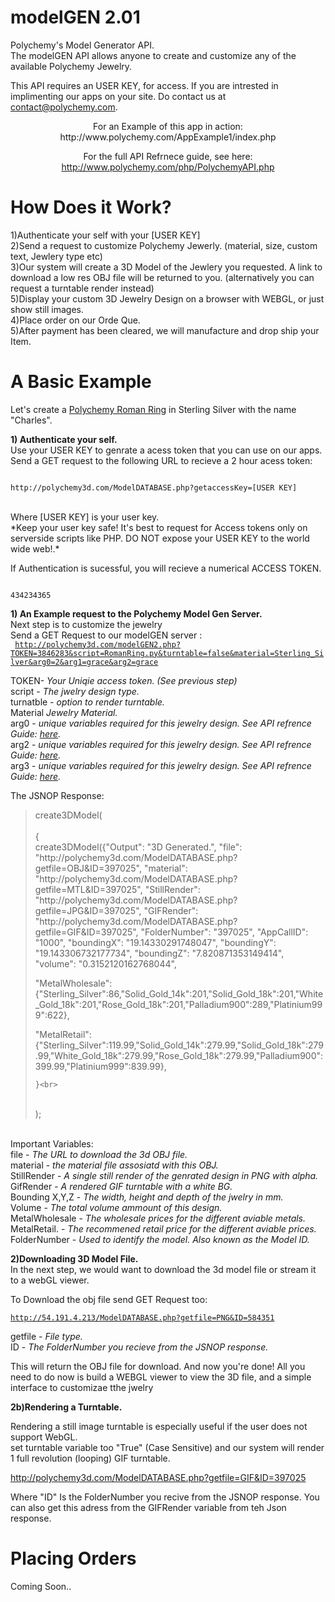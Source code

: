 <h1>modelGEN 2.01</h1>


Polychemy's Model Generator API. <br>
The modelGEN API allows anyone to create and customize any of the available Polychemy Jewelry.

This API requires an USER KEY, for access.
If you are intrested in implimenting our apps on your site. Do contact us at contact@polychemy.com.


<center>
For an Example of this app in action:<br>
http://www.polychemy.com/AppExample1/index.php

<p>

For the full API Refrnece guide, see here:<br>
http://www.polychemy.com/php/PolychemyAPI.php
</center>

<h1>How Does it Work?</h1>

1)Authenticate your self with your [USER KEY]<br>
2)Send a request to customize Polychemy Jewerly. (material, size, custom text, Jewlery type etc)<br>
3)Our system will create a 3D Model of the Jewlery you requested. A link to download a low res OBJ file will be returned to you. (alternatively you can request a turntable render instead)<br>
5)Display your custom 3D Jewelry Design on a browser with WEBGL, or just show still images.<br>
4)Place order on our Orde Que.<br>
5)After payment has been cleared, we will manufacture and drop ship your Item.<br>


<h1>A Basic Example</h1>

Let's create a <a href="http://www.polychemy.com/Jewelry.php?name=ROMANRING">Polychemy Roman Ring</a> in Sterling Silver with the name "Charles".<br>

<b>1) Authenticate your self.</b><br>
Use your USER KEY to genrate a acess token that you can use on our apps.<br>
Send a GET request to the following URL to recieve a 2 hour acess token:<br>
<p>
<code>
http://polychemy3d.com/ModelDATABASE.php?getaccessKey=[USER KEY]
</code>
<p>
<br>
Where [USER KEY] is your user key.<br>
*Keep your user key safe! It's best to request for Access tokens only on serverside scripts like PHP. DO NOT expose your USER KEY to the world wide web!.*
<p>
If Authentication is sucessful, you will recieve a numerical ACCESS TOKEN.
<p>
<code>
434234365
</code>
<p>

<b>1) An Example request to the Polychemy Model Gen Server.</b><br>
Next step is to customize the jewelry<br>
Send a GET Request to our modelGEN server :<br>
<code>
http://polychemy3d.com/modelGEN2.php?TOKEN=3846283&script=RomanRing.py&turntable=false&material=Sterling_Silver&arg0=2&arg1=grace&arg2=grace
</code>
<p>
TOKEN- <em>Your Uniqie access token. (See previous step)</em><br>
script - <em>The jwelry design type.</em> <br>
turnatble - <em>option to render turntable.</em> <br>
Material <em>Jewelry Material.</em> <br>
arg0 - <em>unique variables required for this jewelry design. See API refrence Guide: <a href="http://www.polychemy.com/php/PolychemyAPI.php">here</a>.</em><br>
arg2 - <em>unique variables required for this jewelry design.  See API refrence Guide: <a href="http://www.polychemy.com/php/PolychemyAPI.php">here</a>.</em><br>
arg3 - <em>unique variables required for this jewelry design.  See API refrence Guide: <a href="http://www.polychemy.com/php/PolychemyAPI.php">here</a>.</em><br>

The JSNOP Response:<br>

<blockquote>
create3DModel(<br>
<br>
	{<br>
create3DModel({"Output": "3D Generated.",
"file": "http://polychemy3d.com/ModelDATABASE.php?getfile=OBJ&ID=397025", 
"material": "http://polychemy3d.com/ModelDATABASE.php?getfile=MTL&ID=397025", 
"StillRender": "http://polychemy3d.com/ModelDATABASE.php?getfile=JPG&ID=397025", 
"GIFRender": "http://polychemy3d.com/ModelDATABASE.php?getfile=GIF&ID=397025", 
"FolderNumber": "397025", 
"AppCallID": "1000", 
"boundingX": "19.14330291748047",
"boundingY": "19.143306732177734",
"boundingZ": "7.820871353149414",
"volume": "0.3152120162768044",

"MetalWholesale": {"Sterling_Silver":86,"Solid_Gold_14k":201,"Solid_Gold_18k":201,"White_Gold_18k":201,"Rose_Gold_18k":201,"Palladium900":289,"Platinium999":622}, 

"MetalRetail": {"Sterling_Silver":119.99,"Solid_Gold_14k":279.99,"Solid_Gold_18k":279.99,"White_Gold_18k":279.99,"Rose_Gold_18k":279.99,"Palladium900":399.99,"Platinium999":839.99}, 

	}<br>
<br>
);<br>
</blockquote>

<br>
Important Variables:<br>
file - <em>The URL to download the 3d OBJ file.</em><br>
material - <em>the material file assosiatd with this OBJ.</em><br>
StillRender - <em>A single still render of the genrated design in PNG with alpha.</em><br>
GifRender - <em>A rendered GIF turntable with a white BG.</em><br>
Bounding X,Y,Z - <em>The width, height and depth of the jwelry in mm.</em><br>
Volume - <em>The total volume ammount of this design.</em><br>
MetalWholesale - <em>The wholesale prices for the different aviable metals.</em><br>
MetalRetail. - <em>The recommened retail price for the different aviable prices.</em><br>
FolderNumber - <em>Used to identify the model. Also known as the Model ID.</em><p>

<b>2)Downloading 3D Model File.</b><br>
In the next step, we would want to download the 3d model file or stream it to a webGL viewer.<br>

To Download the obj file send GET Request too:<p>
<code>http://54.191.4.213/ModelDATABASE.php?getfile=PNG&ID=584351</code>
<p>
getfile - <em>File type.</em> <br>
ID - <em> The FolderNumber you recieve from the JSNOP response. </em>
<p>
This will return the OBJ file for download.
And now you're done! All you need to do now is build a WEBGL viewer to view the 3D file, and a simple interface to customizae tthe jwelry<br>
<p>
<b>2b)Rendering a Turntable.</b><br>

Rendering a still image turntable is especially useful if the user does not support WebGL.<br>
set turntable variable too "True" (Case Sensitive) and our system will render 1 full revolution (looping) GIF turntable.<br>

http://polychemy3d.com/ModelDATABASE.php?getfile=GIF&ID=397025

Where "ID" Is the FolderNumber you recive from the JSNOP response. You can also get this adress from the GIFRender variable from teh Json response.

<h1>Placing Orders</h1>

Coming Soon..
